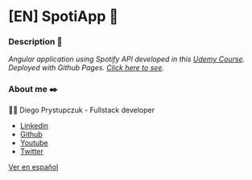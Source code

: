 # [EN] SpotiApp :guitar:

### Description :rocket:
_Angular application using Spotify API developed in this [Udemy Course](https://www.udemy.com/course/angular-2-fernando-herrera/). Deployed with Github Pages. [Click here to see](https://drprystupczuk.github.io/angular.spotiApp/#/search)._

### About me ✒️
:man_technologist:  Diego Prystupczuk - Fullstack developer
- [Linkedin](https://www.linkedin.com/in/diegoprystupczuk/)
- [Github](https://github.com/drprystupczuk)
- [Youtube](https://www.youtube.com/channel/UCSeVAET6K1b8HLVULdzluXg)
- [Twitter](https://twitter.com/DPrystupczuk)

[Ver en español](README-español.md)
